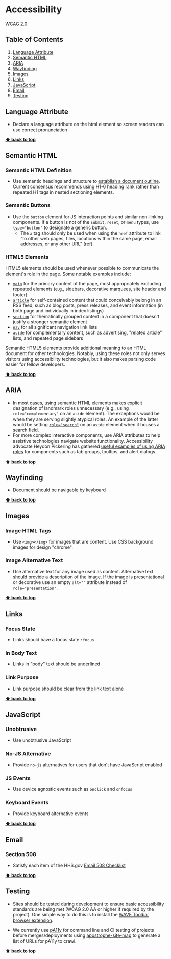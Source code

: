 # Accessibility

[WCAG 2.0](https://www.w3.org/TR/WCAG20/)

## Table of Contents
  1. [Language Attribute](#language-attribute)
  2. [Semantic HTML](#semantic-html)
  3. [ARIA](#aria)
  4. [Wayfinding](#wayfinding)
  5. [Images](#images)
  6. [Links](#links)
  7. [JavaScript](#javascript)
  8. [Email](#email)
  9. [Testing](#testing)

## Language Attribute

  - Declare a language attribute on the html element so screen readers can use correct pronunciation

**[⬆ back to top](#table-of-contents)**

## Semantic HTML

### Semantic HTML Definition

  - Use semantic headings and structure to [establish a document outline](https://developer.mozilla.org/en-US/docs/Web/Guide/HTML/Using_HTML_sections_and_outlines). Current consensus recommends using H1-6 heading rank rather than repeated H1 tags in nested sectioning elements.

### Semantic Buttons

  - Use the `button` element for JS interaction points and similar non-linking components. If a button is not of the `submit`, `reset`, or `menu` types, use `type="button"` to designate a generic button.
    - The `a` tag should only be used when using the `href` attribute to link "to other web pages, files, locations within the same page, email addresses, or any other URL" ([ref](https://developer.mozilla.org/en-US/docs/Web/HTML/Element/a)).

### HTML5 Elements

HTML5 elements should be used whenever possible to communicate the element's role in the page. Some notable examples include:
  - [`main`](https://developer.mozilla.org/en-US/docs/Web/HTML/Element/main) for the primary content of the page, most appropriately excluding repeated elements (e.g., sidebars, decorative marquees, site header and footer)
  - [`article`](https://developer.mozilla.org/en-US/docs/Web/HTML/Element/article) for self-contained content that could conceivably belong in an RSS feed, such as blog posts, press releases, and event information (in both page and individually in index listings)
  - [`section`](https://developer.mozilla.org/en-US/docs/Web/HTML/Element/section) for thematically grouped content in a component that doesn't justify a stronger semantic element
  - [`nav`](https://developer.mozilla.org/en-US/docs/Web/HTML/Element/nav) for all significant navigation link lists
  - [`aside`](https://developer.mozilla.org/en-US/docs/Web/HTML/Element/aside) for complementary content, such as advertising, "related article" lists, and repeated page sidebars

Semantic HTML5 elements provide additional meaning to an HTML document for other technologies. Notably, using these roles not only serves visitors using accessibility technologies, but it also makes parsing code easier for fellow developers.

**[⬆ back to top](#table-of-contents)**

## ARIA

  - In most cases, using semantic HTML elements makes explicit designation of landmark roles unnecessary (e.g., using `role="complementary"` on an `aside` element). The exceptions would be when they are serving slightly atypical roles. An example of the latter would be setting [`role="search"`](https://w3c.github.io/aria/aria/aria.html#search) on an `aside` element when it houses a search field.
  - For more complex interactive components, use ARIA attributes to help assistive technologies navigate website functionality. Accessibility advocate Heydon Pickering has gathered [useful examples of using ARIA roles](http://heydonworks.com/practical_aria_examples/) for components such as tab groups, tooltips, and alert dialogs.

**[⬆ back to top](#table-of-contents)**

## Wayfinding

  - Document should be navigable by keyboard

**[⬆ back to top](#table-of-contents)**

## Images

### Image HTML Tags

- Use `<img></img>` for images that are content. Use CSS background images for design "chrome".

### Image Alternative Text

  - Use alternative text for any image used as content. Alternative text should provide a description of the image. If the image is presentational or decorative use an empty `alt=""` attribute instead of `role="presentation"`.

**[⬆ back to top](#table-of-contents)**

## Links

### Focus State

  - Links should have a focus state `:focus`

### In Body Text

  - Links in "body" text should be underlined

### Link Purpose

  - Link purpose should be clear from the link text alone

**[⬆ back to top](#table-of-contents)**

## JavaScript

### Unobtrusive

  - Use unobtrusive JavaScript

### No-JS Alternative

  - Provide `no-js` alternatives for users that don't have JavaScript enabled

### JS Events

  - Use device agnostic events such as `onclick` and `onfocus`

### Keyboard Events

  - Provide keyboard alternative events

**[⬆ back to top](#table-of-contents)**

## Email

### Section 508

  - Satisfy each item of the HHS.gov [Email 508 Checklist](https://www.hhs.gov/web/section-508/making-files-accessible/checklist/email-508-checklist/index.html)

**[⬆ back to top](#table-of-contents)**

## Testing

  - Sites should be tested during development to ensure basic accessibility standards are being met (WCAG 2.0 AA or higher if required by the project). One simple way to do this is to install the [WAVE Toolbar browser extension](http://wave.webaim.org/extension/).

  - We currently use [pA11y](https://github.com/pa11y/pa11y-ci) for command line and CI testing of projects before merges/deployments using [apostrophe-site-map](https://github.com/apostrophecms/apostrophe-site-map) to generate a list of URLs for pA11y to crawl.

**[⬆ back to top](#table-of-contents)**
